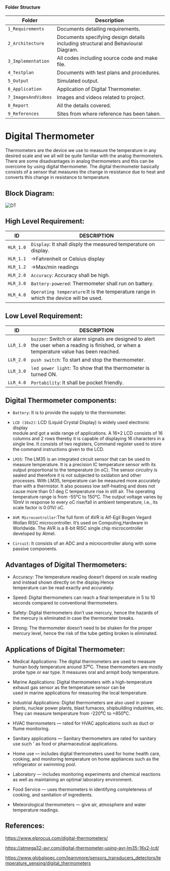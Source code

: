 #### Folder Structure
Folder             | Description
-------------------| -----------------------------------------
`1_Requirements`   | Documents detailing requirements.
`2_Architecture`   | Documents specifying design details including structural and Behavioural Diagram.
`3_Implementation` | All codes including source code and make file.
`4_Testplan`      | Documents with test plans  and procedures.
`5_Output`      | Simulated output.
`6_Application`      | Application of Digital Thermometer.
`7_ImagesAndVideos`   | Images and videos related to project.
`8_Report`      | All the details covered.
`9_References`   | Sites from where reference has been taken.

# Digital Thermometer

Thermometers are the device we use to measure the temperature in any desired scale and we all will be quite familiar with the analog thermometers. There are some disadvantages in analog thermometers and this can be overcome by using digital thermometer.
The digital thermometer basically consists of a sensor that measures the change in resistance due to heat and converts this change in resistance to temperature.

## Block Diagram:

![DT](https://user-images.githubusercontent.com/80105220/154845541-461e7bb9-b259-494d-904b-7dabd4cc8a1a.jpg)


## High Level Requirement: 
   ID     |  DESCRIPTION
----------|----------------------------------------------------------------
 `HLR_1.0`|`Display`: It shall disply the measured temperature on display.
 `HLR_1.1`|          ->Fahrenheit or Celsius display
 `HLR_1.2`|          ->Max/min readings
 `HLR_2.0`|`Accuracy`: Accuracy shall be high.
 `HLR_3.0`|`Battery-powered`: Thermometer shall run on battery.
 `HLR_4.0`|`Operating temperature`:It is the temperature range in which the device will be used.
## Low Level Requirement:
   ID     |  DESCRIPTION
 ---------|----------------------------------------------------------------------------------------------------------------------------
 `LLR_1.0`|`buzzer`: Switch or alarm signals are designed to alert the user when a reading is finished, or when a temperature value has been reached.
 `LLR_2.0`|`push switch`: To start and stop the thermometer.
 `LLR_3.0`|`led power light`: To show that the thermometer is turned ON.
 `LLR_4.0`|`Portability`: It shall be pocket friendly.

## Digital Thermometer components:
* `Battery`: It is to provide the supply to the thermometer.

* `LCD (16x2)`: LCD (Liquid Crystal Display) is widely used electronic display  
  module and got a wide range of applications. 
  A 16×2 LCD consists of 16 columns and 2 rows thereby it is capable of displaying 16 characters in a single line. 
  It consists of two registers, Command register used to store the command instructions given to the LCD.

* `LM35`: The LM35 is an integrated circuit sensor that can be used to measure temperature. 
  It is a precision IC temperature sensor with its output proportional to the temperature (in oC). 
  The sensor circuitry is sealed and therefore it is not subjected to oxidation and other processes.
  With  LM35,  temperature  can be  measured  more  accurately  than  with  a thermistor. 
  It  also  possess  low  self-heating  and  does  not  cause  more  than  0.1 deg C temperature rise in still air. 
  The operating temperature range is from -55°C to 150°C. 
  The output voltage varies by 10mV in response to every oC rise/fall in ambient temperature, i.e., its scale factor is 0.01V/ oC. 

* `AVR Microcontroller`:The full form of AVR is Alf-Egil Bogen Vegard Wollan RISC 
  microcontroller. It’s used on Computing,Hardware in Worldwide. 
  The AVR is a 8-bit RISC single chip microcontroller developed by Atmel. 

* `Circuit`: It consists of an ADC and a microcontroller along with some passive 
  components.


## Advantages of Digital Thermometers:
* Accuracy: The temperature reading doesn’t depend on scale reading and instead 
  shown directly on the display.Hence     
  temperature can be read exactly and accurately.

* Speed: Digital thermometers can reach a final temperature in 5 to 10 seconds 
  compared to conventional thermometers.

* Safety: Digital thermometers don’t use mercury, hence the hazards of the 
  mercury is eliminated in case the thermometer 
  breaks.

* Strong: The thermometer doesn’t need to be shaken for the proper mercury level, hence the risk of the tube getting 
  broken is eliminated.

## Applications of Digital Thermometer:
* Medical Applications: The digital thermometers are used to measure human body 
  temperature around 37⁰C. These 
  thermometers are mostly probe type or ear type. It measures oral and armpit body temperature.

* Marine Applications: Digital thermometers with a high-temperature exhaust gas 
  sensor as the temperature sensor can be   
  used in marine applications for measuring the local temperature.

* Industrial Applications: Digital thermometers are also used in power plants, 
  nuclear power plants, blast furnaces, 
  shipbuilding industries, etc. They can measure temperature from -220⁰C to +850⁰C.

* HVAC thermometers — rated for HVAC applications such as duct or flume 
  monitoring.

* Sanitary applications — Sanitary thermometers are rated for sanitary use such '
  as food or pharmaceutical applications.

* Home use — includes digital thermometers used for home health care, cooking, 
  and monitoring temperature on home 
  appliances such as the refrigerator or swimming pool.

* Laboratory — includes monitoring experiments and chemical reactions as well as 
  maintaining an optimal laboratory 
  environment.

* Food Service — uses thermometers in identifying completeness of cooking, and 
  sanitation of ingredients.

* Meteorological thermometers — give air, atmosphere and water temperature 
  readings.

## References:
  https://www.elprocus.com/digital-thermometers/
  
  https://atmega32-avr.com/digital-thermometer-using-avr-lm35-16x2-lcd/

  https://www.globalspec.com/learnmore/sensors_transducers_detectors/temperature_sensing/digital_thermometers
